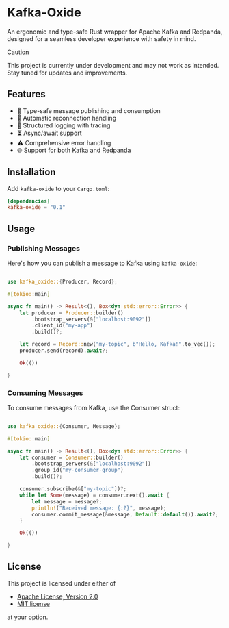 # Kafka-Oxide

An ergonomic and type-safe Rust wrapper for Apache Kafka and Redpanda, designed for a seamless developer experience with
safety in mind.

> [!CAUTION]
> This project is currently under development and may not work as intended. Stay tuned for updates and improvements.

## Features

- 🦀 Type-safe message publishing and consumption
- 🔗 Automatic reconnection handling
- 📝 Structured logging with tracing
- ⏳ Async/await support
- ⚠️ Comprehensive error handling
- 🌐 Support for both Kafka and Redpanda

## Installation

Add `kafka-oxide` to your `Cargo.toml`:

```toml
[dependencies]
kafka-oxide = "0.1"
```

## Usage

### Publishing Messages

Here's how you can publish a message to Kafka using `kafka-oxide`:

```rust

use kafka_oxide::{Producer, Record};

#[tokio::main]

async fn main() -> Result<(), Box<dyn std::error::Error>> {
    let producer = Producer::builder()
        .bootstrap_servers(&["localhost:9092"])
        .client_id("my-app")
        .build()?;

    let record = Record::new("my-topic", b"Hello, Kafka!".to_vec());
    producer.send(record).await?;

    Ok(())

}
```

### Consuming Messages

To consume messages from Kafka, use the Consumer struct:

```rust

use kafka_oxide::{Consumer, Message};

#[tokio::main]

async fn main() -> Result<(), Box<dyn std::error::Error>> {
    let consumer = Consumer::builder()
        .bootstrap_servers(&["localhost:9092"])
        .group_id("my-consumer-group")
        .build()?;

    consumer.subscribe(&["my-topic"])?;
    while let Some(message) = consumer.next().await {
        let message = message?;
        println!("Received message: {:?}", message);
        consumer.commit_message(&message, Default::default()).await?;
    }

    Ok(())

}
```

## License

This project is licensed under either of

* [Apache License, Version 2.0](http://www.apache.org/licenses/LICENSE-2.0)
* [MIT license](http://opensource.org/licenses/MIT) 

at your option.